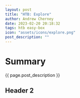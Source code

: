 ```yaml
---
layout: post
title: "HTB: Explore"
author: Andrew Cherney
date: 2023-02-20 20:18:32
tags: htb easy-box
icon: "assets/icons/explore.png"
post_description: ""
---
```


<h1>Summary</h1>

{{ page.post_description }}

<h2>Header 2</h2>